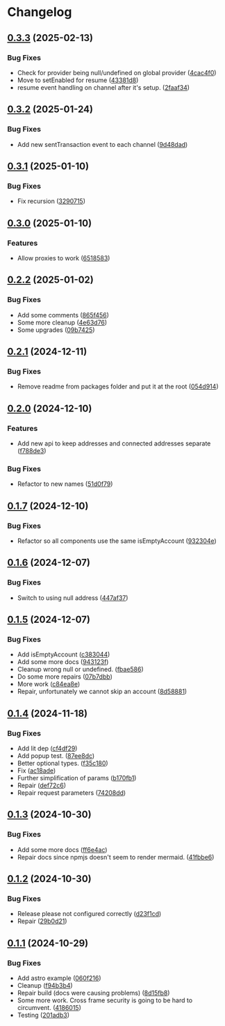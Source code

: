 # Changelog

## [0.3.3](https://github.com/lukso-network/tools-up-provider/compare/up-provider-v0.3.2...up-provider-v0.3.3) (2025-02-13)


### Bug Fixes

* Check for provider being null/undefined on global provider ([4cac4f0](https://github.com/lukso-network/tools-up-provider/commit/4cac4f08e44e3b2fb9603b3050b57f2b6fd50f74))
* Move to setEnabled for resume ([43381d8](https://github.com/lukso-network/tools-up-provider/commit/43381d810a8e7f5d52762d8ece92d10fa65d74f6))
* resume event handling on channel after it's setup. ([2faaf34](https://github.com/lukso-network/tools-up-provider/commit/2faaf343863c38727465f1e4050b49156d198e53))

## [0.3.2](https://github.com/lukso-network/tools-up-provider/compare/up-provider-v0.3.1...up-provider-v0.3.2) (2025-01-24)


### Bug Fixes

* Add new sentTransaction event to each channel ([9d48dad](https://github.com/lukso-network/tools-up-provider/commit/9d48dad1b6a42d6ca08641fa55e23f15ba44052d))

## [0.3.1](https://github.com/lukso-network/tools-up-provider/compare/up-provider-v0.3.0...up-provider-v0.3.1) (2025-01-10)


### Bug Fixes

* Fix recursion ([3290715](https://github.com/lukso-network/tools-up-provider/commit/3290715ec50ead56262cd040455e3be37531d161))

## [0.3.0](https://github.com/lukso-network/tools-up-provider/compare/up-provider-v0.2.2...up-provider-v0.3.0) (2025-01-10)


### Features

* Allow proxies to work ([6518583](https://github.com/lukso-network/tools-up-provider/commit/6518583eecb71b454f5829aeff7a521ea3c7f287))

## [0.2.2](https://github.com/lukso-network/tools-up-provider/compare/up-provider-v0.2.1...up-provider-v0.2.2) (2025-01-02)


### Bug Fixes

* Add some comments ([865f456](https://github.com/lukso-network/tools-up-provider/commit/865f456b479c084aa4d0a913628c4010f7d8d801))
* Some more cleanup ([4e63d76](https://github.com/lukso-network/tools-up-provider/commit/4e63d76a1b972a10756443177ebbb5f6595a90a8))
* Some upgrades ([09b7425](https://github.com/lukso-network/tools-up-provider/commit/09b74258e55c25bd8e6ce3f80ed4208555b91dac))

## [0.2.1](https://github.com/lukso-network/tools-up-provider/compare/up-provider-v0.2.0...up-provider-v0.2.1) (2024-12-11)


### Bug Fixes

* Remove readme from packages folder and put it at the root ([054d914](https://github.com/lukso-network/tools-up-provider/commit/054d914d2055a38e3ddabc38d63eb21f23f84862))

## [0.2.0](https://github.com/lukso-network/tools-up-provider/compare/up-provider-v0.1.7...up-provider-v0.2.0) (2024-12-10)


### Features

* Add new api to keep addresses and connected addresses separate ([f788de3](https://github.com/lukso-network/tools-up-provider/commit/f788de3a9c5393ee489e583a49caa12f9b07e747))


### Bug Fixes

* Refactor to new names ([51d0f79](https://github.com/lukso-network/tools-up-provider/commit/51d0f79ff3205be6a1633f830d7154a0666f9697))

## [0.1.7](https://github.com/lukso-network/tools-up-provider/compare/up-provider-v0.1.6...up-provider-v0.1.7) (2024-12-10)


### Bug Fixes

* Refactor so all components use the same isEmptyAccount ([932304e](https://github.com/lukso-network/tools-up-provider/commit/932304e288e4e7186561928518a4c720f0e9949a))

## [0.1.6](https://github.com/lukso-network/tools-up-provider/compare/up-provider-v0.1.5...up-provider-v0.1.6) (2024-12-07)


### Bug Fixes

* Switch to using null address ([447af37](https://github.com/lukso-network/tools-up-provider/commit/447af37acb9b2804831acd8d028e439f53fdc9cf))

## [0.1.5](https://github.com/lukso-network/tools-up-provider/compare/up-provider-v0.1.4...up-provider-v0.1.5) (2024-12-07)


### Bug Fixes

* Add isEmptyAccount ([c383044](https://github.com/lukso-network/tools-up-provider/commit/c38304474bce213f0ba63bfcef47580aa9441a62))
* Add some more docs ([943123f](https://github.com/lukso-network/tools-up-provider/commit/943123f9040eccf05cbed0fb0065bd98674da6c6))
* Cleanup wrong null or undefined. ([fbae586](https://github.com/lukso-network/tools-up-provider/commit/fbae5866b8ae907e7aa59867219fb22d1198f1d2))
* Do some more repairs ([07b7dbb](https://github.com/lukso-network/tools-up-provider/commit/07b7dbb9bec0995748edc885c3b33a62f0733769))
* More work ([c84ea8e](https://github.com/lukso-network/tools-up-provider/commit/c84ea8e9c3864f22a31b09bf90929a8da1151a7a))
* Repair, unfortunately we cannot skip an account ([8d58881](https://github.com/lukso-network/tools-up-provider/commit/8d58881d024edb2baadb33dea0fd291511e1c9a1))

## [0.1.4](https://github.com/lukso-network/tools-up-provider/compare/up-provider-v0.1.3...up-provider-v0.1.4) (2024-11-18)


### Bug Fixes

* Add lit dep ([cf4df29](https://github.com/lukso-network/tools-up-provider/commit/cf4df295e5eff82cde13584fa403775378733d6d))
* Add popup test. ([87ee8dc](https://github.com/lukso-network/tools-up-provider/commit/87ee8dc07fbe8e9447ae28f4e0c86978620b6160))
* Better optional types. ([f35c180](https://github.com/lukso-network/tools-up-provider/commit/f35c180743bd721a22136ccbc841198161ea3a05))
* Fix ([ac18ade](https://github.com/lukso-network/tools-up-provider/commit/ac18adee10dd99d7e66b898a71b8d34a4a725437))
* Further simplification of params ([b170fb1](https://github.com/lukso-network/tools-up-provider/commit/b170fb13946d2ba125435fc6bb293358825f2905))
* Repair ([def72c6](https://github.com/lukso-network/tools-up-provider/commit/def72c65b72f6e6c78d6a049b63bd66fe35f360a))
* Repair request parameters ([74208dd](https://github.com/lukso-network/tools-up-provider/commit/74208dd56fabc45791868bdba8c3eef14d985543))

## [0.1.3](https://github.com/lukso-network/tools-up-provider/compare/up-provider-v0.1.2...up-provider-v0.1.3) (2024-10-30)


### Bug Fixes

* Add some more docs ([ff6e4ac](https://github.com/lukso-network/tools-up-provider/commit/ff6e4ac889a516f1995d38a513902bccb3ba830b))
* Repair docs since npmjs doesn't seem to render mermaid. ([41fbbe6](https://github.com/lukso-network/tools-up-provider/commit/41fbbe6cc48547dca1086fc73dd6400aa4849156))

## [0.1.2](https://github.com/lukso-network/tools-up-provider/compare/up-provider-v0.1.1...up-provider-v0.1.2) (2024-10-30)


### Bug Fixes

* Release please not configured correctly ([d23f1cd](https://github.com/lukso-network/tools-up-provider/commit/d23f1cd87c47c772534c9626a9a1322b7f4e36ec))
* Repair ([29b0d21](https://github.com/lukso-network/tools-up-provider/commit/29b0d21235eb02eb074377e2942254fea1cb8328))

## [0.1.1](https://github.com/lukso-network/tools-up-provider/compare/up-provider-v0.1.0...up-provider-v0.1.1) (2024-10-29)


### Bug Fixes

* Add astro example ([060f216](https://github.com/lukso-network/tools-up-provider/commit/060f216276d6508a62e7db36065485cd06b7ebf3))
* Cleanup ([f94b3b4](https://github.com/lukso-network/tools-up-provider/commit/f94b3b418d7fe6c4d89f415e0d5b8890c748df58))
* Repair build (docs were causing problems) ([8d15fb8](https://github.com/lukso-network/tools-up-provider/commit/8d15fb89de01962c5447b77abd215d0b1c760079))
* Some more work. Cross frame security is going to be hard to circumvent. ([4186015](https://github.com/lukso-network/tools-up-provider/commit/4186015cc538f9c3f0312f5b0637631116e43363))
* Testing ([201adb3](https://github.com/lukso-network/tools-up-provider/commit/201adb322757e6171e0c0db4a458dc6c80405ddf))
